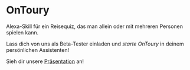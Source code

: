 ﻿# OnToury

Alexa-Skill für ein Reisequiz, das man allein oder mit mehreren Personen spielen kann.

Lass dich von uns als Beta-Tester einladen und *starte OnToury* in deinem persönlichen Assistenten!

Sieh dir unsere [Präsentation](Presentation.pdf) an!